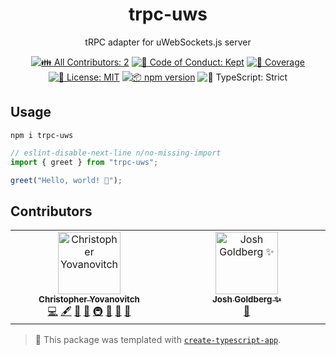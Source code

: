 <h1 align="center">trpc-uws</h1>

<p align="center">tRPC adapter for uWebSockets.js server</p>

<p align="center">
	<!-- prettier-ignore-start -->
	<!-- ALL-CONTRIBUTORS-BADGE:START - Do not remove or modify this section -->
	<a href="#contributors" target="_blank"><img alt="👪 All Contributors: 2" src="https://img.shields.io/badge/%F0%9F%91%AA_all_contributors-2-21bb42.svg" /></a>
<!-- ALL-CONTRIBUTORS-BADGE:END -->
	<!-- prettier-ignore-end -->
	<a href="https://github.com/yovanoc/trpc-uws/blob/main/.github/CODE_OF_CONDUCT.md" target="_blank"><img alt="🤝 Code of Conduct: Kept" src="https://img.shields.io/badge/%F0%9F%A4%9D_code_of_conduct-kept-21bb42" /></a>
	<a href="https://codecov.io/gh/yovanoc/trpc-uws" target="_blank"><img alt="🧪 Coverage" src="https://img.shields.io/codecov/c/github/yovanoc/trpc-uws?label=%F0%9F%A7%AA%20coverage" /></a>
	<a href="https://github.com/yovanoc/trpc-uws/blob/main/LICENSE.md" target="_blank"><img alt="📝 License: MIT" src="https://img.shields.io/badge/%F0%9F%93%9D_license-MIT-21bb42.svg"></a>
	<a href="http://npmjs.com/package/trpc-uws"><img alt="📦 npm version" src="https://img.shields.io/npm/v/trpc-uws?color=21bb42&label=%F0%9F%93%A6%20npm" /></a>
	<img alt="💪 TypeScript: Strict" src="https://img.shields.io/badge/%F0%9F%92%AA_typescript-strict-21bb42.svg" />
</p>

## Usage

```shell
npm i trpc-uws
```

```ts
// eslint-disable-next-line n/no-missing-import
import { greet } from "trpc-uws";

greet("Hello, world! 💖");
```

## Contributors

<!-- spellchecker: disable -->
<!-- ALL-CONTRIBUTORS-LIST:START - Do not remove or modify this section -->
<!-- prettier-ignore-start -->
<!-- markdownlint-disable -->
<table>
  <tbody>
    <tr>
      <td align="center" valign="top" width="14.28%"><a href="https://devchris.me/"><img src="https://avatars.githubusercontent.com/u/7302317?v=4?s=100" width="100px;" alt="Christopher Yovanovitch"/><br /><sub><b>Christopher Yovanovitch</b></sub></a><br /><a href="https://github.com/yovanoc/trpc-uws/commits?author=yovanoc" title="Code">💻</a> <a href="#content-yovanoc" title="Content">🖋</a> <a href="https://github.com/yovanoc/trpc-uws/commits?author=yovanoc" title="Documentation">📖</a> <a href="#ideas-yovanoc" title="Ideas, Planning, & Feedback">🤔</a> <a href="#infra-yovanoc" title="Infrastructure (Hosting, Build-Tools, etc)">🚇</a> <a href="#maintenance-yovanoc" title="Maintenance">🚧</a> <a href="#projectManagement-yovanoc" title="Project Management">📆</a> <a href="#tool-yovanoc" title="Tools">🔧</a></td>
      <td align="center" valign="top" width="14.28%"><a href="http://www.joshuakgoldberg.com/"><img src="https://avatars.githubusercontent.com/u/3335181?v=4?s=100" width="100px;" alt="Josh Goldberg ✨"/><br /><sub><b>Josh Goldberg ✨</b></sub></a><br /><a href="#tool-JoshuaKGoldberg" title="Tools">🔧</a></td>
    </tr>
  </tbody>
</table>

<!-- markdownlint-restore -->
<!-- prettier-ignore-end -->

<!-- ALL-CONTRIBUTORS-LIST:END -->
<!-- spellchecker: enable -->

<!-- You can remove this notice if you don't want it 🙂 no worries! -->

> 💙 This package was templated with [`create-typescript-app`](https://github.com/JoshuaKGoldberg/create-typescript-app).

